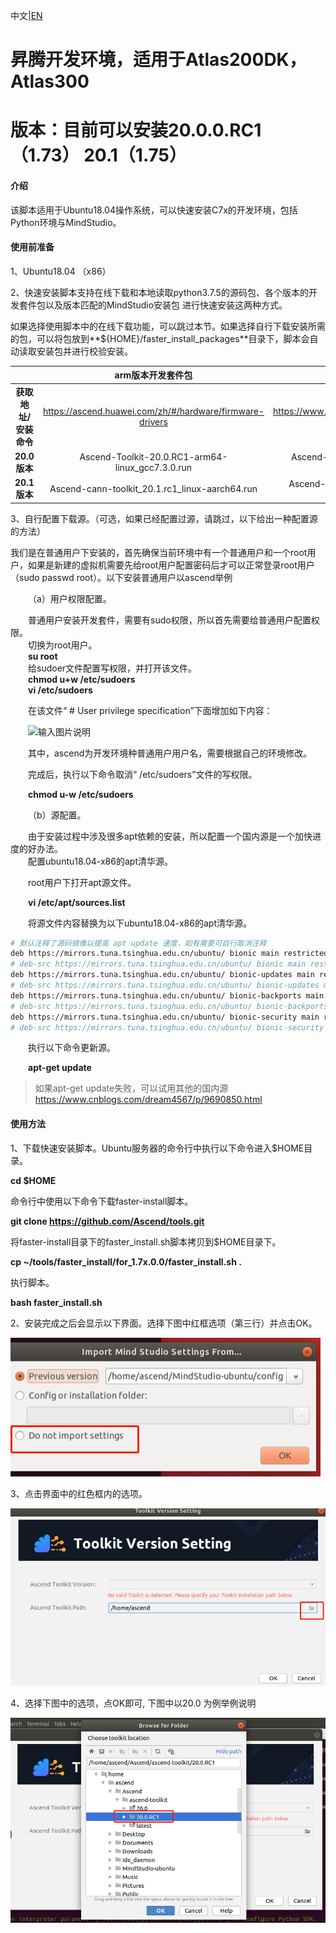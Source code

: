 中文|[EN](Readme.md)

# 昇腾开发环境，适用于Atlas200DK，Atlas300
# 版本：目前可以安装20.0.0.RC1 （1.73） 20.1（1.75）
#### 介绍
该脚本适用于Ubuntu18.04操作系统，可以快速安装C7x的开发环境，包括Python环境与MindStudio。

#### 使用前准备
1、Ubuntu18.04 （x86）

2、快速安装脚本支持在线下载和本地读取python3.7.5的源码包、各个版本的开发套件包以及版本匹配的MindStudio安装包 进行快速安装这两种方式。

如果选择使用脚本中的在线下载功能，可以跳过本节。如果选择自行下载安装所需的包，可以将包放到**${HOME}/faster_install_packages**目录下，脚本会自动读取安装包并进行校验安装。

|                       |                    arm版本开发套件包                     |                 x86版本开发套件包                 |                      MindStudio安装包                       |                         Python 3.7.5                         |
| :-------------------: | :------------------------------------------------------: | :-----------------------------------------------: | :---------------------------------------------------------: | :----------------------------------------------------------: |
| **获取地址/安装命令** | https://ascend.huawei.com/zh/#/hardware/firmware-drivers | https://www.huaweicloud.com/ascend/cann-download  | https://ascend.huawei.com/zh/#/software/mindstudio/download | wget https://www.python.org/ftp/python/3.7.5/Python-3.7.5.tgz |
|     **20.0版本**      |     Ascend-Toolkit-20.0.RC1-arm64-linux_gcc7.3.0.run     | Ascend-Toolkit-20.0.RC1-x86_64-linux_gcc7.3.0.run |                        2.0.0 (beta1)                        |                       Python-3.7.5.tgz                       |
|     **20.1版本**      |      Ascend-cann-toolkit_20.1.rc1_linux-aarch64.run      |   Ascend-cann-toolkit_20.1.rc1_linux-x86_64.run   |                        2.0.0 (beta2)                        |                       Python-3.7.5.tgz                       |

3、自行配置下载源。（可选，如果已经配置过源，请跳过，以下给出一种配置源的方法）

我们是在普通用户下安装的，首先确保当前环境中有一个普通用户和一个root用户，如果是新建的虚拟机需要先给root用户配置密码后才可以正常登录root用户（sudo passwd root）。以下安装普通用户以ascend举例  

&emsp;&emsp;（a）用户权限配置。

&emsp;&emsp;普通用户安装开发套件，需要有sudo权限，所以首先需要给普通用户配置权限。  
&emsp;&emsp;切换为root用户。  
&emsp;&emsp;**su root**   
&emsp;&emsp;给sudoer文件配置写权限，并打开该文件。  
&emsp;&emsp;**chmod u+w /etc/sudoers**   
&emsp;&emsp;**vi /etc/sudoers**   

&emsp;&emsp;在该文件“ # User privilege specification”下面增加如下内容：

&emsp;&emsp;![输入图片说明](https://images.gitee.com/uploads/images/2020/1121/171509_8e9cf604_5408865.png "屏幕截图.png")    

&emsp;&emsp;其中，ascend为开发环境种普通用户用户名，需要根据自己的环境修改。

&emsp;&emsp;完成后，执行以下命令取消“ /etc/sudoers”文件的写权限。

&emsp;&emsp;**chmod u-w /etc/sudoers** 


&emsp;&emsp;（b）源配置。

&emsp;&emsp;由于安装过程中涉及很多apt依赖的安装，所以配置一个国内源是一个加快进度的好办法。  
&emsp;&emsp;配置ubuntu18.04-x86的apt清华源。  

&emsp;&emsp;root用户下打开apt源文件。  

&emsp;&emsp;**vi /etc/apt/sources.list** 

&emsp;&emsp;将源文件内容替换为以下ubuntu18.04-x86的apt清华源。

```bash
# 默认注释了源码镜像以提高 apt update 速度，如有需要可自行取消注释
deb https://mirrors.tuna.tsinghua.edu.cn/ubuntu/ bionic main restricted universe multiverse
# deb-src https://mirrors.tuna.tsinghua.edu.cn/ubuntu/ bionic main restricted universe multiverse
deb https://mirrors.tuna.tsinghua.edu.cn/ubuntu/ bionic-updates main restricted universe multiverse
# deb-src https://mirrors.tuna.tsinghua.edu.cn/ubuntu/ bionic-updates main restricted universe multiverse
deb https://mirrors.tuna.tsinghua.edu.cn/ubuntu/ bionic-backports main restricted universe multiverse
# deb-src https://mirrors.tuna.tsinghua.edu.cn/ubuntu/ bionic-backports main restricted universe multiverse
deb https://mirrors.tuna.tsinghua.edu.cn/ubuntu/ bionic-security main restricted universe multiverse
# deb-src https://mirrors.tuna.tsinghua.edu.cn/ubuntu/ bionic-security main restricted universe multiverse
```
&emsp;&emsp;执行以下命令更新源。

&emsp;&emsp;**apt-get update** 

> 如果apt-get update失败，可以试用其他的国内源 https://www.cnblogs.com/dream4567/p/9690850.html


#### 使用方法
1、下载快速安装脚本。Ubuntu服务器的命令行中执行以下命令进入$HOME目录。

**cd $HOME** 

命令行中使用以下命令下载faster-install脚本。

**git clone https://github.com/Ascend/tools.git** 

将faster-install目录下的faster_install.sh脚本拷贝到$HOME目录下。

**cp ~/tools/faster_install/for_1.7x.0.0/faster_install.sh  .**

执行脚本。

 **bash faster_install.sh** 

2、安装完成之后会显示以下界面。选择下图中红框选项（第三行）并点击OK。

![](img/pic7.png "界面1")

3、点击界面中的红色框内的选项。

![](img/pic5.png "界面2")

4、选择下图中的选项，点OK即可, 下图中以20.0 为例举例说明

![](img/pic6.png "界面3")

